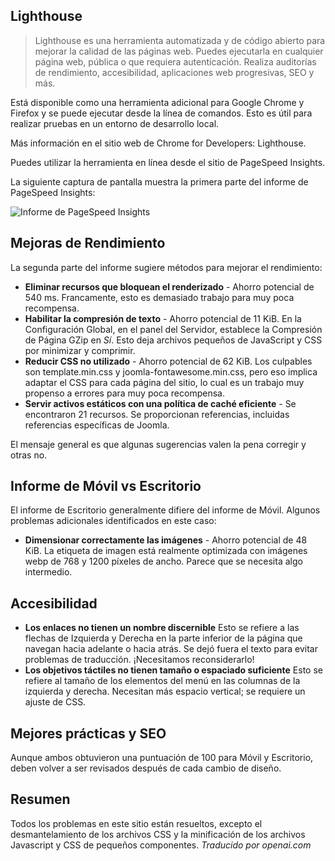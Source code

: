 <!-- Filename: jdocmanual?manual=user&heading=performance&filename=page-analysis.md / Display title: Análisis de Página  -->

## Lighthouse

> Lighthouse es una herramienta automatizada y de código abierto para mejorar la calidad de las páginas web. Puedes ejecutarla en cualquier página web, pública o que requiera autenticación. Realiza auditorías de rendimiento, accesibilidad, aplicaciones web progresivas, SEO y más.

Está disponible como una herramienta adicional para Google Chrome y Firefox y se puede ejecutar desde la línea de comandos. Esto es útil para realizar pruebas en un entorno de desarrollo local.

Más información en el sitio web de Chrome for Developers: Lighthouse.

Puedes utilizar la herramienta en línea desde el sitio de PageSpeed Insights.

La siguiente captura de pantalla muestra la primera parte del informe de PageSpeed Insights:

![Informe de PageSpeed Insights](../../../en/images/performance/performance-pagespeed-insights.png)

## Mejoras de Rendimiento

La segunda parte del informe sugiere métodos para mejorar el rendimiento:

* **Eliminar recursos que bloquean el renderizado** - Ahorro potencial de 540 ms. Francamente, esto es demasiado trabajo para muy poca recompensa.
* **Habilitar la compresión de texto** - Ahorro potencial de 11 KiB. En la Configuración Global, en el panel del Servidor, establece la Compresión de Página GZip en *Sí*. Esto deja archivos pequeños de JavaScript y CSS por minimizar y comprimir.
* **Reducir CSS no utilizado** - Ahorro potencial de 62 KiB. Los culpables son template.min.css y joomla-fontawesome.min.css, pero eso implica adaptar el CSS para cada página del sitio, lo cual es un trabajo muy propenso a errores para muy poca recompensa.
* **Servir activos estáticos con una política de caché eficiente** - Se encontraron 21 recursos. Se proporcionan referencias, incluidas referencias específicas de Joomla.

El mensaje general es que algunas sugerencias valen la pena corregir y otras no.

## Informe de Móvil vs Escritorio

El informe de Escritorio generalmente difiere del informe de Móvil. Algunos problemas adicionales identificados en este caso:

* **Dimensionar correctamente las imágenes** - Ahorro potencial de 48 KiB. La etiqueta de imagen está realmente optimizada con imágenes webp de 768 y 1200 píxeles de ancho. Parece que se necesita algo intermedio.

## Accesibilidad

* **Los enlaces no tienen un nombre discernible** Esto se refiere a las flechas de Izquierda y Derecha en la parte inferior de la página que navegan hacia adelante o hacia atrás. Se dejó fuera el texto para evitar problemas de traducción. ¡Necesitamos reconsiderarlo!
* **Los objetivos táctiles no tienen tamaño o espaciado suficiente** Esto se refiere al tamaño de los elementos del menú en las columnas de la izquierda y derecha. Necesitan más espacio vertical; se requiere un ajuste de CSS.

## Mejores prácticas y SEO

Aunque ambos obtuvieron una puntuación de 100 para Móvil y Escritorio, deben volver a ser revisados después de cada cambio de diseño.

## Resumen

Todos los problemas en este sitio están resueltos, excepto el desmantelamiento de los archivos CSS y la minificación de los archivos Javascript y CSS de pequeños componentes.
*Traducido por openai.com*

